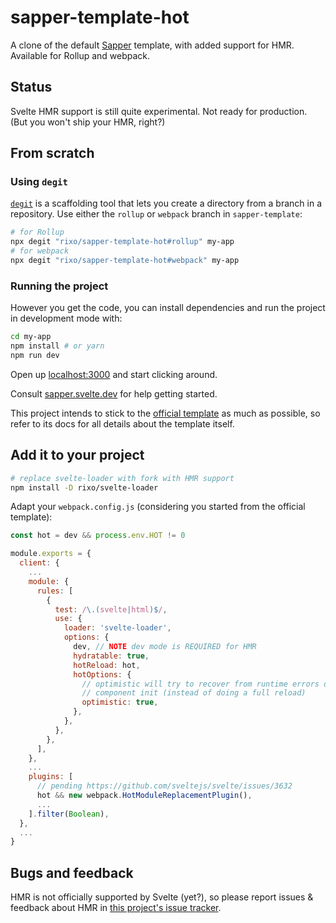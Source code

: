 # sapper-template-hot

A clone of the default [Sapper](https://github.com/sveltejs/sapper) template, with added support for HMR. Available for Rollup and webpack.


## Status

Svelte HMR support is still quite experimental. Not ready for production. (But you won't ship your HMR, right?)


## From scratch


### Using `degit`

[`degit`](https://github.com/Rich-Harris/degit) is a scaffolding tool that lets you create a directory from a branch in a repository. Use either the `rollup` or `webpack` branch in `sapper-template`:

```bash
# for Rollup
npx degit "rixo/sapper-template-hot#rollup" my-app
# for webpack
npx degit "rixo/sapper-template-hot#webpack" my-app
```


### Running the project

However you get the code, you can install dependencies and run the project in development mode with:

```bash
cd my-app
npm install # or yarn
npm run dev
```

Open up [localhost:3000](http://localhost:3000) and start clicking around.

Consult [sapper.svelte.dev](https://sapper.svelte.dev) for help getting started.

This project intends to stick to the [official template](https://github.com/sveltejs/sapper-template) as much as possible, so refer to its docs for all details about the template itself.


## Add it to your project

~~~bash
# replace svelte-loader with fork with HMR support
npm install -D rixo/svelte-loader
~~~

Adapt your `webpack.config.js` (considering you started from the official template):

~~~js
const hot = dev && process.env.HOT != 0

module.exports = {
  client: {
    ...
    module: {
      rules: [
        {
          test: /\.(svelte|html)$/,
          use: {
            loader: 'svelte-loader',
            options: {
              dev, // NOTE dev mode is REQUIRED for HMR
              hydratable: true,
              hotReload: hot,
              hotOptions: {
                // optimistic will try to recover from runtime errors during
                // component init (instead of doing a full reload)
                optimistic: true,
              },
            },
          },
        },
      ],
    },
    ...
    plugins: [
      // pending https://github.com/sveltejs/svelte/issues/3632
      hot && new webpack.HotModuleReplacementPlugin(),
      ...
    ].filter(Boolean),
  },
  ...
}
~~~


## Bugs and feedback

HMR is not officially supported by Svelte (yet?), so please report issues & feedback about HMR in [this project's issue tracker](https://github.com/rixo/sapper-template-hot/issues).
